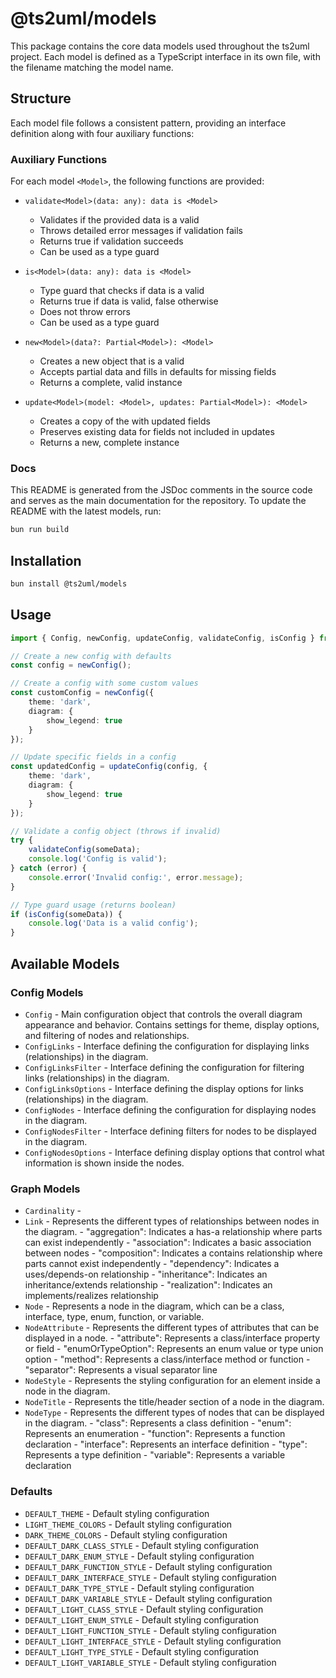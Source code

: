 # @ts2uml/models

This package contains the core data models used throughout the ts2uml project. Each model is defined as a TypeScript interface in its own file, with the filename matching the model name.

## Structure

Each model file follows a consistent pattern, providing an interface definition along with four auxiliary functions:

### Auxiliary Functions

For each model `<Model>`, the following functions are provided:

- `validate<Model>(data: any): data is <Model>`
  - Validates if the provided data is a valid <Model>
  - Throws detailed error messages if validation fails
  - Returns true if validation succeeds
  - Can be used as a type guard

- `is<Model>(data: any): data is <Model>`
  - Type guard that checks if data is a valid <Model>
  - Returns true if data is valid, false otherwise
  - Does not throw errors
  - Can be used as a type guard

- `new<Model>(data?: Partial<Model>): <Model>`
  - Creates a new object that is a valid <Model>
  - Accepts partial data and fills in defaults for missing fields
  - Returns a complete, valid <Model> instance

- `update<Model>(model: <Model>, updates: Partial<Model>): <Model>`
  - Creates a copy of the <Model> with updated fields
  - Preserves existing data for fields not included in updates
  - Returns a new, complete <Model> instance

### Docs

This README is generated from the JSDoc comments in the source code and serves as the main documentation for the repository.
To update the README with the latest models, run:
```bash
bun run build
```

## Installation

```bash
bun install @ts2uml/models
```

## Usage

```typescript
import { Config, newConfig, updateConfig, validateConfig, isConfig } from '@ts2uml/models';

// Create a new config with defaults
const config = newConfig();

// Create a config with some custom values
const customConfig = newConfig({
    theme: 'dark',
    diagram: {
        show_legend: true
    }
});

// Update specific fields in a config
const updatedConfig = updateConfig(config, {
    theme: 'dark',
    diagram: {
        show_legend: true
    }
});

// Validate a config object (throws if invalid)
try {
    validateConfig(someData);
    console.log('Config is valid');
} catch (error) {
    console.error('Invalid config:', error.message);
}

// Type guard usage (returns boolean)
if (isConfig(someData)) {
    console.log('Data is a valid config');
}
```

## Available Models

### Config Models
- `Config` - Main configuration object that controls the overall diagram appearance and behavior. Contains settings for theme, display options, and filtering of nodes and relationships.
- `ConfigLinks` - Interface defining the configuration for displaying links (relationships) in the diagram.
- `ConfigLinksFilter` - Interface defining the configuration for filtering links (relationships) in the diagram.
- `ConfigLinksOptions` - Interface defining the display options for links (relationships) in the diagram.
- `ConfigNodes` - Interface defining the configuration for displaying nodes in the diagram.
- `ConfigNodesFilter` - Interface defining filters for nodes to be displayed in the diagram.
- `ConfigNodesOptions` - Interface defining display options that control what information is shown inside the nodes.

### Graph Models
- `Cardinality` - 
- `Link` - Represents the different types of relationships between nodes in the diagram. - "aggregation": Indicates a has-a relationship where parts can exist independently - "association": Indicates a basic association between nodes - "composition": Indicates a contains relationship where parts cannot exist independently - "dependency": Indicates a uses/depends-on relationship - "inheritance": Indicates an inheritance/extends relationship - "realization": Indicates an implements/realizes relationship
- `Node` - Represents a node in the diagram, which can be a class, interface, type, enum, function, or variable.
- `NodeAttribute` - Represents the different types of attributes that can be displayed in a node. - "attribute": Represents a class/interface property or field - "enumOrTypeOption": Represents an enum value or type union option - "method": Represents a class/interface method or function - "separator": Represents a visual separator line
- `NodeStyle` - Represents the styling configuration for an element inside a node in the diagram.
- `NodeTitle` - Represents the title/header section of a node in the diagram.
- `NodeType` - Represents the different types of nodes that can be displayed in the diagram. - "class": Represents a class definition - "enum": Represents an enumeration - "function": Represents a function declaration - "interface": Represents an interface definition - "type": Represents a type definition - "variable": Represents a variable declaration

### Defaults
- `DEFAULT_THEME` - Default styling configuration
- `LIGHT_THEME_COLORS` - Default styling configuration
- `DARK_THEME_COLORS` - Default styling configuration
- `DEFAULT_DARK_CLASS_STYLE` - Default styling configuration
- `DEFAULT_DARK_ENUM_STYLE` - Default styling configuration
- `DEFAULT_DARK_FUNCTION_STYLE` - Default styling configuration
- `DEFAULT_DARK_INTERFACE_STYLE` - Default styling configuration
- `DEFAULT_DARK_TYPE_STYLE` - Default styling configuration
- `DEFAULT_DARK_VARIABLE_STYLE` - Default styling configuration
- `DEFAULT_LIGHT_CLASS_STYLE` - Default styling configuration
- `DEFAULT_LIGHT_ENUM_STYLE` - Default styling configuration
- `DEFAULT_LIGHT_FUNCTION_STYLE` - Default styling configuration
- `DEFAULT_LIGHT_INTERFACE_STYLE` - Default styling configuration
- `DEFAULT_LIGHT_TYPE_STYLE` - Default styling configuration
- `DEFAULT_LIGHT_VARIABLE_STYLE` - Default styling configuration

